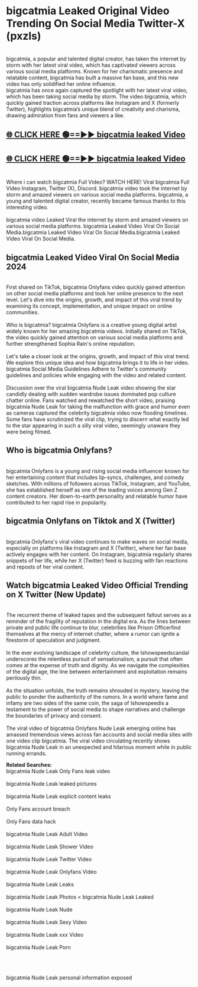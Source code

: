 # bigcatmia Leaked Original Video Trending On Social Media Twitter-X (pxzls)

<br>
bigcatmia, a popular and talented digital creator, has taken the internet by storm with her latest viral video, which has captivated viewers across various social media platforms. Known for her charismatic presence and relatable content, bigcatmia has built a massive fan base, and this new video has only solidified her online influence.
<br>
bigcatmia has once again captured the spotlight with her latest viral video, which has been taking social media by storm. The video bigcatmia, which quickly gained traction across platforms like Instagram and X (formerly Twitter), highlights bigcatmia’s unique blend of creativity and charisma, drawing admiration from fans and viewers a like.
<br>

## [🌐 CLICK HERE 🟢==►►  bigcatmia leaked Video ](https://onlyclips.site?title=bigcatmia&ref=git)

## [🌐 CLICK HERE 🟢==►►  bigcatmia leaked Video ](https://onlyclips.site?title=bigcatmia&ref=git)



<br>
Where i can watch bigcatmia Full Video? WATCH HERE! Viral bigcatmia Full Video Instagram, Twitter (X), Discord. bigcatmia video took the internet by storm and amazed viewers on various social media platforms. bigcatmia, a young and talented digital creator, recently became famous thanks to this interesting video.
<br><br>
bigcatmia video Leaked Viral the internet by storm and amazed viewers on various social media platforms. bigcatmia Leaked Video Viral On Social Media.bigcatmia Leaked Video Viral On Social Media.bigcatmia Leaked Video Viral On Social Media.
<br>

<h2>bigcatmia Leaked Video Viral On Social Media 2024</h2>
<br>
First shared on TikTok, bigcatmia Onlyfans video quickly gained attention on other social media platforms and took her online presence to the next level. Let's dive into the origins, growth, and impact of this viral trend by examining its concept, implementation, and unique impact on online communities.
<br><br>
Who is bigcatmia? bigcatmia Onlyfans is a creative young digital artist widely known for her amazing bigcatmia videos. Initially shared on TikTok, the video quickly gained attention on various social media platforms and further strengthened Sophia Rain's online reputation.
<br><br>
Let's take a closer look at the origins, growth, and impact of this viral trend. We explore this unique idea and how bigcatmia brings it to life in her video. bigcatmia Social Media Guidelines Adhere to Twitter's community guidelines and policies while engaging with the video and related content.
<br><br>
Discussion over the viral bigcatmia Nude Leak video showing the star candidly dealing with sudden wardrobe issues dominated pop culture chatter online. Fans watched and rewatched the short video, praising bigcatmia Nude Leak for taking the malfunction with grace and humor even as cameras captured the celebrity bigcatmia video now flooding timelines. Some fans have scrutinized the viral clip, trying to discern what exactly led to the star appearing in such a silly viral video, seemingly unaware they were being filmed.
<br>

<h2>Who is bigcatmia Onlyfans?</h2>
<br>
bigcatmia Onlyfans is a young and rising social media influencer known for her entertaining content that includes lip-syncs, challenges, and comedy sketches. With millions of followers across TikTok, Instagram, and YouTube, she has established herself as one of the leading voices among Gen Z content creators. Her down-to-earth personality and relatable humor have contributed to her rapid rise in popularity.
<br>
<h2>bigcatmia Onlyfans on Tiktok and X (Twitter)</h2>
<br>
bigcatmia Onlyfans's viral video continues to make waves on social media, especially on platforms like Instagram and X (Twitter), where her fan base actively engages with her content. On Instagram, bigcatmia regularly shares snippets of her life, while her X (Twitter) feed is buzzing with fan reactions and reposts of her viral content.
<br>
<h2>Watch bigcatmia Leaked Video Official Trending on X Twitter (New Update)</h2>
<br>
The recurrent theme of leaked tapes and the subsequent fallout serves as a reminder of the fragility of reputation in the digital era. As the lines between private and public life continue to blur, celebrities like Prison Officerfind themselves at the mercy of internet chatter, where a rumor can ignite a firestorm of speculation and judgment.
<br><br>
In the ever evolving landscape of celebrity culture, the Ishowspeedscandal underscores the relentless pursuit of sensationalism, a pursuit that often comes at the expense of truth and dignity. As we navigate the complexities of the digital age, the line between entertainment and exploitation remains perilously thin.
<br><br>
As the situation unfolds, the truth remains shrouded in mystery, leaving the public to ponder the authenticity of the rumors. In a world where fame and infamy are two sides of the same coin, the saga of Ishowspeedis a testament to the power of social media to shape narratives and challenge the boundaries of privacy and consent.
<br><br>
The viral video of bigcatmia Onlyfans Nude Leak emerging online has amassed tremendous views across fan accounts and social media sites with one video clip bigcatmia. The viral video circulating recently shows bigcatmia Nude Leak in an unexpected and hilarious moment while in public running errands.
<br>

<strong>Related Searches:</strong>
<br>
bigcatmia Nude Leak Only Fans leak video
<br><br>
bigcatmia Nude Leak leaked pictures
<br><br>
bigcatmia Nude Leak explicit content leaks
<br><br>
Only Fans account breach
<br><br>
Only Fans data hack
<br><br>
bigcatmia Nude Leak Adult Video
<br><br>
bigcatmia Nude Leak Shower Video
<br><br>
bigcatmia Nude Leak Twitter Video
<br><br>
bigcatmia Nude Leak Onlyfans Video
<br><br>
bigcatmia Nude Leak Leaks
<br><br>
bigcatmia Nude Leak Photos
<
bigcatmia Nude Leak Leaked
<br><br>
bigcatmia Nude Leak Nude
<br><br>
bigcatmia Nude Leak Sexy Video
<br><br>
bigcatmia Nude Leak xxx Video
<br><br>
bigcatmia Nude Leak Porn
<br><br>

<br><br>
bigcatmia Nude Leak personal information exposed